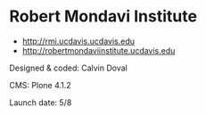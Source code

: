 Robert Mondavi Institute
========================

+ http://rmi.ucdavis.ucdavis.edu
+ http://robertmondaviinstitute.ucdavis.edu

Designed & coded: Calvin Doval

CMS: Plone 4.1.2

Launch date: 5/8

